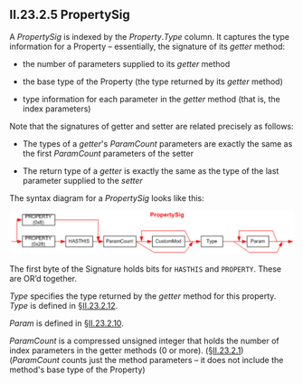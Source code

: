 ## II.23.2.5 PropertySig

A _PropertySig_ is indexed by the _Property_._Type_ column. It captures the type information for a Property &ndash; essentially, the signature of its _getter_ method:

 * the number of parameters supplied to its *getter* method

 * the base type of the Property (the type returned by its _getter_ method)
 
 * type information for each parameter in the *getter* method (that is, the index parameters)

Note that the signatures of getter and setter are related precisely as follows:

 * The types of a *getter*'s _ParamCount_ parameters are exactly the same as the first _ParamCount_ parameters of the setter

 * The return type of a *getter* is exactly the same as the type of the last parameter supplied to the *setter*

The syntax diagram for a _PropertySig_ looks like this:

 ![](ii.23.2.5-propertysig-figure-1.png)

The first byte of the Signature holds bits for `HASTHIS` and `PROPERTY`. These are OR’d together.

_Type_ specifies the type returned by the *getter* method for this property. _Type_ is defined in §[II.23.2.12](#todo-missing-hyperlink).

_Param_ is defined in §[II.23.2.10](#todo-missing-hyperlink).

_ParamCount_ is a compressed unsigned integer that holds the number of index parameters in the getter methods (0 or more). (§[II.23.2.1](#todo-missing-hyperlink)) (_ParamCount_ counts just the method parameters &ndash; it does not include the method's base type of the Property)
